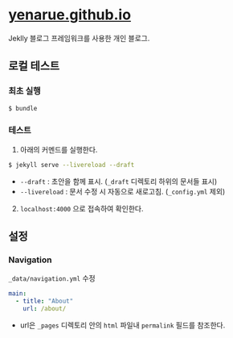 # [yenarue.github.io](https://yenarue.github.io)

Jeklly 블로그 프레임워크를 사용한 개인 블로그.

## 로컬 테스트
### 최초 실행
```bash
$ bundle
```

### 테스트
1. 아래의 커멘드를 실행한다.
```bash
$ jekyll serve --livereload --draft
```

* `--draft` : 초안을 함께 표시. (`_draft` 디렉토리 하위의 문서들 표시)
* `--livereload` : 문서 수정 시 자동으로 새로고침. (`_config.yml` 제외)

2. `localhost:4000` 으로 접속하여 확인한다.

## 설정
### Navigation
`_data/navigation.yml` 수정

```yaml
main:
  - title: "About"
    url: /about/
```

* url은 `_pages` 디렉토리 안의 `html` 파일내 `permalink` 필드를 참조한다.
